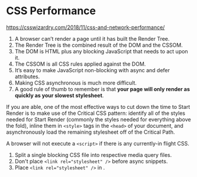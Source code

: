 # CSS Performance

<https://csswizardry.com/2018/11/css-and-network-performance/>

1. A browser can’t render a page until it has built the Render Tree.
2. The Render Tree is the combined result of the DOM and the CSSOM.
3. The DOM is HTML plus any blocking JavaScript that needs to act upon it.
4. The CSSOM is all CSS rules applied against the DOM.
5. It’s easy to make JavaScript non-blocking with async and defer attributes.
6. Making CSS asynchronous is much more difficult.
7. A good rule of thumb to remember is that **your page will only render as quickly as your slowest stylesheet**.

If you are able, one of the most effective ways to cut down the time to Start Render is to make use of the Critical CSS pattern: identify all of the styles needed for Start Render (commonly the styles needed for everything above the fold), inline them in `<style>` tags in the `<head>` of your document, and asynchronously load the remaining stylesheet off of the Critical Path.

A browser will not execute a `<script>` if there is any currently-in flight CSS.

1. Split a single blocking CSS file into respective media query files.
2. Don't place `<link rel="stylesheet" />` before async snippets.
3. Place `<link rel="stylesheet" />` in <body>.
